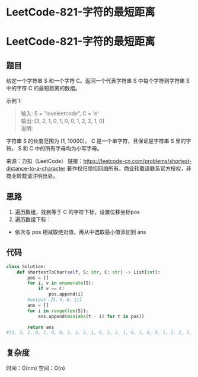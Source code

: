 # LeetCode-821-字符的最短距离

# LeetCode-821-字符的最短距离
## 题目
给定一个字符串 S 和一个字符 C。返回一个代表字符串 S 中每个字符到字符串 S 中的字符 C 的最短距离的数组。

示例 1:
> 输入: S = "loveleetcode", C = 'e'  
> 输出: [3, 2, 1, 0, 1, 0, 0, 1, 2, 2, 1, 0]  
说明:

字符串 S 的长度范围为 [1, 10000]。
C 是一个单字符，且保证是字符串 S 里的字符。
S 和 C 中的所有字母均为小写字母。

来源：力扣（LeetCode）
链接：https://leetcode-cn.com/problems/shortest-distance-to-a-character
著作权归领扣网络所有。商业转载请联系官方授权，非商业转载请注明出处。

## 思路
1. 遍历数组，找到等于 C 的字符下标，设置位移坐标pos
2. 遍历数组下标：
* 依次与 pos 相减取绝对值，再从中选取最小值添加到 ans
## 代码
```python
class Solution:
    def shortestToChar(self, S: str, C: str) -> List[int]:
        pos = []
        for i, v in enumerate(S):
            if v == C:
                pos.append(i)
        #output：【3，5，6，11】
        ans = []
        for i in range(len(S)):
            ans.append(min(abs(t - i) for t in pos))

        return ans
#[3, 2, 1, 0, 1, 0, 0, 1, 2, 2, 1, 0, 3, 2, 1, 0, 1, 0, 0, 1, 2, 2, 1, 0]
```

## 复杂度
时间：O(nm)
空间：O(n)

